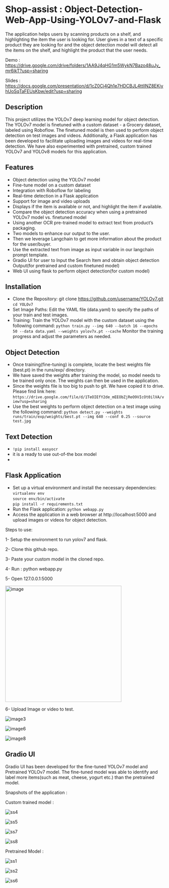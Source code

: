 # Shop-assist : Object-Detection-Web-App-Using-YOLOv7-and-Flask

The application helps users by scanning products on a shelf, and highlighting the item the user is looking for. User gives in a text of a specific product they are looking for and the object detection model will detect all the items on the shelf, and highlight the product that the user needs. 

Demo : https://drive.google.com/drive/folders/1AA9J4qHG1m5WykN7Bazo48uJy_mr6ikT?usp=sharing

Slides : https://docs.google.com/presentation/d/1cZ0Cj4Qh1e7HDCBJL4ttllNZ8EKiyhUoSqTaFEUsKbw/edit?usp=sharing


## Description

This project utilizes the YOLOv7 deep learning model for object detection. The YOLOv7 model is finetuned with a custom dataset - a Grocery dataset, labeled using Roboflow. The finetuned model is then used to perform object detection on test images and videos. Additionally, a Flask application has been developed to facilitate uploading images and videos for real-time detection. We have also experimented with pretrained, custom trained YOLOv7 and YOLOv8 models for this application.

## Features
- Object detection using the YOLOv7 model
- Fine-tune model on a custom dataset
- Integration with Roboflow for labeling
- Real-time detection in a Flask application
- Support for image and video uploads
- Displays if the item is available or not, and highlight the item if available. 
- Compare the object detection accuracy when using a pretrained YOLOv7 model vs. finetuned model
- Using another OCR pre-trained model to extract text from product’s packaging. 
- Two models to enhance our output to the user. 
- Then we leverage Langchain to get more information about the product for the user/buyer.
- Use the extracted text from image as input variable in our langchain prompt template.
- Gradio UI for user to Input the Search Item and obtain object detection Output(for pretrained and custom finetuned model) 
- Web UI using flask to perform object detection(for custom model)

## Installation
- Clone the Repository: git clone https://github.com/username/YOLOv7.git
`cd YOLOv7`
- Set Image Paths: Edit the YAML file (data.yaml) to specify the paths of your train and test images.
- Training: Train the YOLOv7 model with the custom dataset using the following command:
`python train.py --img 640 --batch 16 --epochs 50 --data data.yaml --weights yolov7x.pt --cache`
Monitor the training progress and adjust the parameters as needed.

## Object Detection
- Once training(fine-tuning) is complete, locate the best weights file (best.pt) in the runs/exp/ directory.
- We have saved the weights after training the model, so model needs to be trained only once. The weights can then be used in the application.
- Since the weights file is too big to push to git. We have copied it to drive. Please find link here:
`https://drive.google.com/file/d/1TeOIEfY2de_mEEObZjReO9VIcOt0ilVA/view?usp=sharing`
- Use the best weights to perform object detection on a test image using the following command:
`python detect.py --weights runs/train/exp/weights/best.pt --img 640 --conf 0.25 --source test.jpg`

## Text Detection
- `!pip install easyocr`
- it is a ready to use out-of-the box model
- 

## Flask Application
- Set up a virtual environment and install the necessary dependencies:
`virtualenv env` \
`source env/bin/activate` \
`pip install -r requirements.txt`
- Run the Flask application:
`python webapp.py`
- Access the application in a web browser at http://localhost:5000 and upload images or videos for object detection.

Steps to use:

1- Setup the environment to run yolov7 and flask.

2- Clone this github repo.

3- Paste your custom model in the cloned repo.

4- Run :  python webapp.py

5- Open 127.0.0.1:5000

<img width="368" alt="image" src="https://github.com/SravaniThota96/DeepLearning/assets/111466561/6c48e38c-8291-4c33-a8de-b4d5ced8a03a">


6- Upload Image or video to test.

![image3](https://github.com/SravaniThota96/DeepLearning/assets/111466561/3fc38386-afd1-4e86-a01b-7663ec62ef56)

![image6](https://github.com/SravaniThota96/DeepLearning/assets/111466561/17fc7359-865e-4464-8c38-ab0dcf0aa42a)

![image8](https://github.com/SravaniThota96/DeepLearning/assets/111466561/34d016b3-1717-4c6f-9895-bc04df282e8f)


## Gradio UI

Gradio UI has been developed for the fine-tuned YOLOv7 model and Pretrained YOLOv7 model. The fine-tuned model was able to identify and label more items(such as meat, cheese, yogurt etc.) than the pretrained model.

Snapshots of the application : 

Custom trained model :

![ss4](https://github.com/Dhanasree-Rajamani/DeepLearningProject/blob/main/Project/images_ds/ss9.png)

![ss5](https://github.com/Dhanasree-Rajamani/DeepLearningProject/blob/main/Project/images_ds/ss10.png)

![ss7](https://github.com/Dhanasree-Rajamani/DeepLearningProject/blob/main/Project/images_ds/ss13.png)

![ss8](https://github.com/Dhanasree-Rajamani/DeepLearningProject/blob/main/Project/images_ds/SS8.png)

Pretrained Model : 

![ss1](https://github.com/Dhanasree-Rajamani/DeepLearningProject/blob/main/Project/images_ds/ss2.png)

![ss2](https://github.com/Dhanasree-Rajamani/DeepLearningProject/blob/main/Project/images_ds/ss4.png)

![ss6](https://github.com/Dhanasree-Rajamani/DeepLearningProject/blob/main/Project/images_ds/ss12.png)

